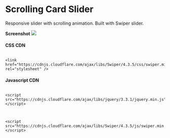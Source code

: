 
# Scrolling Card Slider

  

Responsive slider with scrolling animation. Built with Swiper slider.

**Screenshot**
![](Slider-UI-Animation/images/scrollingcard.png)

  

  

#### CSS CDN

```

<link href="https://cdnjs.cloudflare.com/ajax/libs/Swiper/4.3.5/css/swiper.min.css" rel="stylesheet" />

```

  

#### Javascript CDN

```

<script src="https://cdnjs.cloudflare.com/ajax/libs/jquery/3.3.1/jquery.min.js"></script>

  

<script src="https://cdnjs.cloudflare.com/ajax/libs/Swiper/4.3.5/js/swiper.min.js"></script>

```